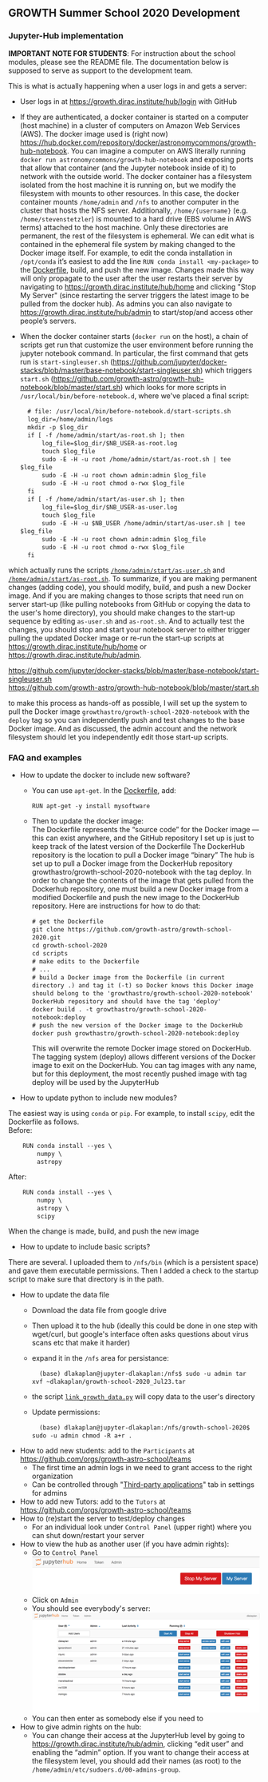 ## GROWTH Summer School 2020 Development

### Jupyter-Hub implementation


**IMPORTANT NOTE FOR STUDENTS**: For instruction about the school modules, please see the README file. The documentation below is supposed to serve as support to the development team.

This is what is actually happening when a user logs in and gets a server:

* User logs in at https://growth.dirac.institute/hub/login with GitHub

* If they are authenticated, a docker container is started on a computer (host machine) in a cluster of computers on Amazon Web Services (AWS). The docker image used is (right now) https://hub.docker.com/repository/docker/astronomycommons/growth-hub-notebook. You can imagine a computer on AWS literally running `docker run astronomycommons/growth-hub-notebook` and exposing ports that allow that container (and the Jupyter notebook inside of it) to network with the outside world. The docker container has a filesystem isolated from the host machine it is running on, but we modify the filesystem with mounts to other resources. In this case, the docker container mounts `/home/admin` and `/nfs` to another computer in the cluster that hosts the NFS server. Additionally, `/home/{username}`  (e.g. `/home/stevenstetzler`) is mounted to a hard drive (EBS volume in AWS terms) attached to the host machine. Only these directories are permanent, the rest of the filesystem is ephemeral. We can edit what is contained in the ephemeral file system by making changed to the Docker image itself. For example, to edit the conda installation in `/opt/conda` it’s easiest to add the line `RUN conda install <my-package>` to the [Dockerfile](../scripts/Dockerfile), build, and push the new image. Changes made this way will only propagate to the user after the user restarts their server by navigating to https://growth.dirac.institute/hub/home and clicking "Stop My Server" (since restarting the server triggers the latest image to be pulled from the docker hub). As admins you can also navigate to https://growth.dirac.institute/hub/admin to start/stop/and access other people’s servers.

* When the docker container starts (`docker run` on the host), a chain of scripts get run that customize the user environment before running the jupyter notebook command. In particular, the first command that gets run is `start-singleuser.sh` (https://github.com/jupyter/docker-stacks/blob/master/base-notebook/start-singleuser.sh) which triggers `start.sh` (https://github.com/growth-astro/growth-hub-notebook/blob/master/start.sh) which looks for more scripts in `/usr/local/bin/before-notebook.d`, where we've placed a final script:

		# file: /usr/local/bin/before-notebook.d/start-scripts.sh
		log_dir=/home/admin/logs
		mkdir -p $log_dir
		if [ -f /home/admin/start/as-root.sh ]; then
		    log_file=$log_dir/$NB_USER-as-root.log
		    touch $log_file
		    sudo -E -H -u root /home/admin/start/as-root.sh | tee $log_file
		    sudo -E -H -u root chown admin:admin $log_file
		    sudo -E -H -u root chmod o-rwx $log_file
		fi
		if [ -f /home/admin/start/as-user.sh ]; then
		    log_file=$log_dir/$NB_USER-as-user.log
		    touch $log_file
		    sudo -E -H -u $NB_USER /home/admin/start/as-user.sh | tee $log_file
		    sudo -E -H -u root chown admin:admin $log_file
		    sudo -E -H -u root chmod o-rwx $log_file
		fi

which actually runs the scripts [`/home/admin/start/as-user.sh`](../scripts/as-user.sh) and [`/home/admin/start/as-root.sh`](../scripts/as-root.sh).
To summarize, if you are making permanent changes (adding code), you should modify, build, and push a new Docker image. And if you are making changes to those scripts that need run on server start-up (like pulling notebooks from GitHub or copying the data to the user's home directory), you should make changes to the start-up sequence by editing `as-user.sh` and `as-root.sh`. And to actually test the changes, you should stop and start your notebook server to either trigger pulling the updated Docker image or re-run the start-up scripts at https://growth.dirac.institute/hub/home or https://growth.dirac.institute/hub/admin.

https://github.com/jupyter/docker-stacks/blob/master/base-notebook/start-singleuser.sh <br>
https://github.com/growth-astro/growth-hub-notebook/blob/master/start.sh

to make this process as hands-off as possible, I will set up the system to pull the Docker image `growthastro/growth-school-2020-notebook` with the `deploy` tag so you can independently push and test changes to the base Docker image. And as discussed, the admin account and the network filesystem should let you independently edit those start-up scripts.


### FAQ and examples

* How to update the docker to include new software?
  * You can use `apt-get`. In the [Dockerfile](../scripts/Dockerfile), add:

		RUN apt-get -y install mysoftware
  * Then to update the docker image: <br>
    The Dockerfile represents the “source code” for the Docker  image — this can exist anywhere, and the GitHub repository I set up is just to keep track of the latest version of the Dockerfile
The DockerHub repository is the location to pull a Docker image “binary”
The hub is set up to pull a Docker image from the DockerHub repository growthastro/growth-school-2020-notebook with the tag deploy. In order to change the contents of the image that gets pulled from the Dockerhub repository, one must build a new Docker image from a modified Dockerfile and push the new image to the DockerHub repository. Here are instructions for how to do that:

		# get the Dockerfile
		git clone https://github.com/growth-astro/growth-school-2020.git
		cd growth-school-2020
		cd scripts
		# make edits to the Dockerfile
		# ...
		# build a Docker image from the Dockerfile (in current directory .) and tag it (-t) so Docker knows this Docker image should belong to the 'growthastro/growth-school-2020-notebook' DockerHub repository and should have the tag 'deploy'
		docker build . -t growthastro/growth-school-2020-notebook:deploy
		# push the new version of the Docker image to the DockerHub
		docker push growthastro/growth-school-2020-notebook:deploy

    This will overwrite the remote Docker image stored on DockerHub. The tagging system (deploy) allows different versions of the Docker image to exit on the DockerHub. You can tag images with any name, but for this deployment, the most recently pushed image with tag deploy will be used by the JupyterHub


* How to update python to include new modules?

The easiest way is using `conda` or `pip`. For example, to install `scipy`, edit the Dockerfile as follows. <br>
Before:
		
		RUN conda install --yes \
		    numpy \
		    astropy
		
After:

		RUN conda install --yes \
		    numpy \
		    astropy \
		    scipy

When the change is made, build, and push the new image

* How to update to include basic scripts?

There are several.  I uploaded them to `/nfs/bin` (which is a persistent space) and gave them executable permissions.  Then I added a check to the startup script to make sure that directory is in the path.

* How to update the data file
  * Download the data file from google drive
  * Then upload it to the hub (ideally this could be done in one step with wget/curl, but google's interface often asks questions about virus scans etc that make it harder)
  * expand it in the `/nfs` area for persistance:
  
          (base) dlakaplan@jupyter-dlakaplan:/nfs$ sudo -u admin tar xvf ~dlakaplan/growth-school-2020_Jul23.tar

  * the script [`link_growth_data.py`](../scripts/link_growth_data.py) will copy data to the user's directory
  * Update permissions:
  
          (base) dlakaplan@jupyter-dlakaplan:/nfs/growth-school-2020$ sudo -u admin chmod -R a+r .
	  
* How to add new students: add to the `Participants` at https://github.com/orgs/growth-astro-school/teams
  * The first time an admin logs in we need to grant access to the right organization 
  * Can be controlled through "[Third-party applications](Screen%20Shot%202020-07-24%20at%2011.41.49%20AM.png)" tab in settings for admins
* How to add new Tutors: add to the `Tutors` at https://github.com/orgs/growth-astro-school/teams
* How to (re)start the server to test/deploy changes
  * For an individual look under `Control Panel` (upper right) where you can shut down/restart your server
* How to view the hub as another user (if you have admin rights):
  * Go to `Control Panel` ![Control Panel](control_panel.png)
  * Click on `Admin`
  * You should see everybody's server: ![Control Panel](admin_view.png)
  * You can then enter as somebody else if you need to
* How to give admin rights on the hub:
  * You can change their access at the JupyterHub level by going to https://growth.dirac.institute/hub/admin, clicking “edit user” and enabling the “admin” option. If you want to change their access at the filesystem level, you should add their names (as root) to the `/home/admin/etc/sudoers.d/00-admins-group`.
